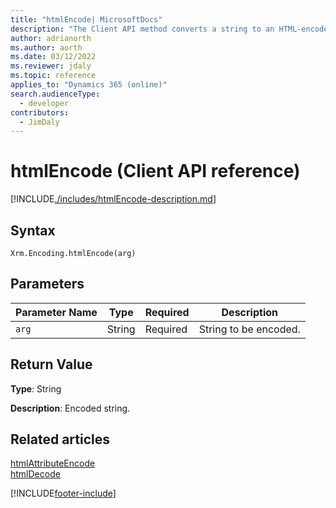 ```yaml
---
title: "htmlEncode| MicrosoftDocs"
description: "The Client API method converts a string to an HTML-encoded string."
author: adrianorth
ms.author: aorth
ms.date: 03/12/2022
ms.reviewer: jdaly
ms.topic: reference
applies_to: "Dynamics 365 (online)"
search.audienceType: 
  - developer
contributors:
  - JimDaly
---
```

# htmlEncode (Client API reference)

[!INCLUDE[./includes/htmlEncode-description.md](./includes/htmlEncode-description.md)] 

## Syntax

`Xrm.Encoding.htmlEncode(arg)`

## Parameters

|Parameter Name| Type | Required  |Description  |
| ------------- |-------------| -----|-----|
|`arg`|String| Required  |String to be encoded.  |


## Return Value

**Type**: String

**Description**: Encoded string.

## Related articles

[htmlAttributeEncode](htmlAttributeEncode.md)   
[htmlDecode](htmlDecode.md)


[!INCLUDE[footer-include](../../../../../includes/footer-banner.md)]
